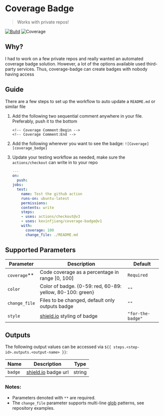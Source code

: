 # Coverage Badge
> Works with private repos!

[![Build][test-shield]][test-url] ![Coverage][coverage_badge]

## Why?

I had to work on a few private repos and really wanted an automated coverage badge solution. However, a lot of the options available used third-party services. Thus, coverage-badge can create badges with nobody having access

## Guide

There are a few steps to set up the workflow to auto update a `README.md` or similar file

1. Add the following two sequential comment anywhere in your file. Preferably, push it to the bottom

    <code>\<!--&nbsp;Coverage&nbsp;Comment:Begin&nbsp;-->
    \<!--&nbsp;Coverage&nbsp;Comment:End&nbsp;--></code>
1. Add the following wherever you want to see the badge: `![Coverage][coverage_badge]`
1. Update your testing workflow as needed, make sure the `actions/checkout` can write in to your repo
    ```yaml
    ---
    on:
      push:
    jobs:
      test:
        name: Test the github action
        runs-on: ubuntu-latest
        permissions:
        contents: write
        steps:
        - uses: actions/checkout@v3
        - uses: kevinfjiang/coverage-badge@v1
        with:
          coverage: 100
          change_file: ./README.md
    ```

## Supported Parameters

| Parameter               | Description                                                | Default           |
| ----------------------- | ---------------------------------------------------------- | ----------------- |
| `coverage`\*\*          | Code coverage as a percentage in range [0, 100]            | `Required`        |
| `color`                 | Color of badge. {0-59: red, 60-89: yellow, 80-100: green}  | `""`              |
| `change_file`           | Files to be changed, default only outputs badge            | `""`              |
| `style`                 | [shield.io](https://shields.io/) styling of badge          | `"for-the-badge"`   |
## Outputs

The following output values can be accessed via `${{ steps.<step-id>.outputs.<output-name> }}`:

| Name                     | Description                                            | Type   |
| ------------------------ | ------------------------------------------------------ | ------ |
| `badge`                  | [shield.io](https://shields.io/) badge url             | string |

### Notes:

- Parameters denoted with `**` are required.
- The `change_file` parameter supports multi-line [glob](https://github.com/isaacs/node-glob) patterns, see repository examples.

[test-url]: https://github.com/kevinfjiang/coverage-badge/actions/workflows/test.yml
[test-shield]: https://img.shields.io/github/actions/workflow/status/kevinfjiang/coverage-badge/test.yml?style=for-the-badge

<!-- Coverage Comment:Begin -->
[coverage_badge]: https://img.shields.io/badge/Coverage-100%25-green.svg?style=for-the-badge
<!-- Coverage Comment:End -->
